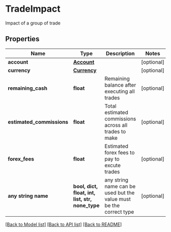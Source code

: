 # TradeImpact

Impact of a group of trade

## Properties
Name | Type | Description | Notes
------------ | ------------- | ------------- | -------------
**account** | [**Account**](Account.md) |  | [optional] 
**currency** | [**Currency**](Currency.md) |  | [optional] 
**remaining_cash** | **float** | Remaining balance after executing all trades | [optional] 
**estimated_commissions** | **float** | Total estimated commissions across all trades to make | [optional] 
**forex_fees** | **float** | Estimated forex fees to pay to excute trades | [optional] 
**any string name** | **bool, dict, float, int, list, str, none_type** | any string name can be used but the value must be the correct type | [optional]

[[Back to Model list]](../README.md#documentation-for-models) [[Back to API list]](../README.md#documentation-for-api-endpoints) [[Back to README]](../README.md)


